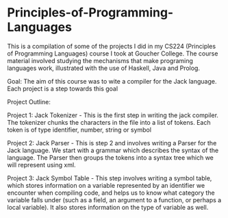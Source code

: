 # Principles-of-Programming-Languages
This is a compilation of some of the projects I did in my CS224 (Principles of Programming Languages) course I took at Goucher College. The course material involved studying the mechanisms that make programing languages work, illustrated with the use of Haskell, Java and Prolog.

Goal:
The aim of this course was to wite a compiler for the Jack language. Each project is a step towards this goal

Project Outline:

Project 1: Jack Tokenizer - 
This is the first step in writing the jack compiler. 
The tokenizer chunks the characters in the file into a list of tokens.
Each token is of type identifier, number, string or symbol

Project 2: Jack Parser -
This is step 2 and involves writing a Parser for the Jack language.
We start with a grammar which describes the syntax of the language.
The Parser then groups the tokens into a syntax tree which we will represent using xml.

Project 3: Jack Symbol Table -
This step involves writing a symbol table, which stores information on a variable represented by an identifier
we encounter when compiling code, and helps us to know what category the variable falls under (such as a field,
an argument to a function, or perhaps a local variable). It also stores information on the type of variable as well. 
